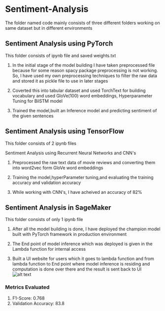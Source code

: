 # Sentiment-Analysis
The folder named code mainly consists of three different folders working on same dataset but in different environments

## Sentiment Analysis using PyTorch

This folder consists of ipynb file and saved weights.txt

1. In the initial stage of the model building I have taken preprocessed file because for some reason spacy package preprocessing is not working. So, I have used my own preprocessing techniques to filter the raw data and stored it as pickle file to use in later stages

2. Coverted this into tabular dataset and used TorchText for building vocabulary and used GloVe(100) word embeddings, Hyperparameter Tuning for BilSTM model

3. Trained the model,built an Inference model and predicting sentiment of the given sentences

## Sentiment Analysis using TensorFlow

This folder consists of 2 ipynb files

Sentiment Analysis using Recurrent Neural Networks and CNN's

1. Preprocessed the raw text data of movie reviews and converting them into word2vec form GloVe word embeddings

2. Training the model,hyperParameter tuning,and evaluating the training accuracy and validation accuracy

3. While working with CNN's, I have acheived an accuracy of 82% 

## Sentiment Analysis in SageMaker

This folder consists of only 1 ipynb file

1. After all the model building is done, I have deployed the champion model built with PyTorch framework in production environment

2. The End point of model inference which was deployed is given in the Lambda function for internal access

3. Built a UI website for users which it goes to lambda function and from lambda function to End point where model inference is residing and computation is done over there and the result is sent back to UI 
![alt text](https://github.com/srikanthmaganti/Sentiment-Analysis/tree/master/Graph-plots/Capture.png?raw=true)
### Metrics Evaluated
1. F1-Score: 0.768
2. Validation Accuracy: 83.8

